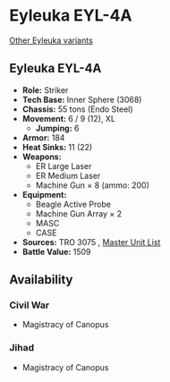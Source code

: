 # Eyleuka EYL-4A 

[Other Eyleuka variants](../eyleuka.md) 

## Eyleuka EYL-4A 

- **Role:** Striker 
- **Tech Base:** Inner Sphere (3068) 
- **Chassis:** 55 tons (Endo Steel) 
- **Movement:** 6 / 9 (12), XL 
  - **Jumping:** 6 
- **Armor:** 184 
- **Heat Sinks:** 11 (22) 
- **Weapons:** 
  - ER Large Laser 
  - ER Medium Laser 
  - Machine Gun × 8 (ammo: 200) 
- **Equipment:** 
  - Beagle Active Probe 
  - Machine Gun Array × 2 
  - MASC 
  - CASE 
- **Sources:** TRO 3075 , [Master Unit List](http://masterunitlist.info/Unit/Details/1011/eyleuka-eyl-4a) 
- **Battle Value:** 1509 

## Availability 

### Civil War 

- Magistracy of Canopus 

### Jihad 

- Magistracy of Canopus 

